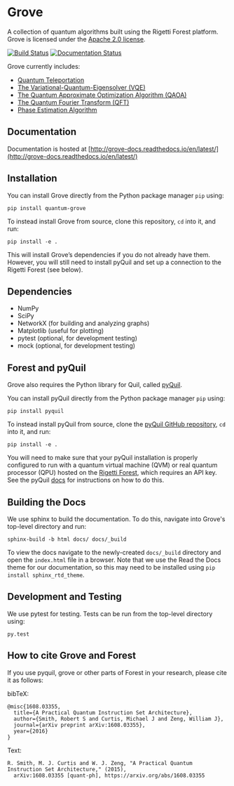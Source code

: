 Grove
=====

A collection of quantum algorithms built using the Rigetti Forest platform.
Grove is licensed under the [Apache 2.0 license](https://github.com/rigetticomputing/grove/blob/master/LICENSE).

[![Build Status](https://semaphoreci.com/api/v1/projects/af487aa0-bd6d-4b43-9610-9c8f3c3d787d/1123354/badge.svg)](https://semaphoreci.com/rigetti/grove) 
[![Documentation Status](https://readthedocs.org/projects/grove-docs/badge/?version=latest)](http://grove-docs.readthedocs.io/en/latest/?badge=latest)

Grove currently includes:

* [Quantum Teleportation](http://grove-docs.readthedocs.io/en/latest/teleportation.html)
* [The Variational-Quantum-Eigensolver (VQE)](http://grove-docs.readthedocs.io/en/latest/vqe.html)
* [The Quantum Approximate Optimization Algorithm (QAOA)](http://grove-docs.readthedocs.io/en/latest/qaoa.html)
* [The Quantum Fourier Transform (QFT)](http://grove-docs.readthedocs.io/en/latest/qft.html)
* [Phase Estimation Algorithm](http://grove-docs.readthedocs.io/en/latest/phaseestimation.html)

Documentation
-------------

Documentation is hosted at [http://grove-docs.readthedocs.io/en/latest/](http://grove-docs.readthedocs.io/en/latest/)

Installation
------------

You can install Grove directly from the Python package manager `pip` using:
```
pip install quantum-grove
```

To instead install Grove from source, clone this repository, `cd` into it, and run:
```
pip install -e .
```

This will install Grove’s dependencies if you do not already have them.
However, you will still need to install pyQuil and set up a connection to
the Rigetti Forest (see below).

Dependencies
------------

* NumPy
* SciPy
* NetworkX (for building and analyzing graphs)
* Matplotlib (useful for plotting)
* pytest (optional, for development testing)
* mock (optional, for development testing)

Forest and pyQuil
-----------------

Grove also requires the Python library for Quil, called
[pyQuil](http://pyquil.readthedocs.io/en/latest/index.html).

You can install pyQuil directly from the Python package manager `pip` using:
```
pip install pyquil
```

To instead install pyQuil from source, clone the
[pyQuil GitHub repository](https://github.com/rigetticomputing/pyquil),
`cd` into it, and run:
```
pip install -e .
```

You will need to make sure that your pyQuil installation is properly
configured to run with a quantum virtual machine (QVM) or real quantum processor
(QPU) hosted on the  [Rigetti Forest](forest.rigetti.com), which requires an API key.
See the pyQuil [docs](http://pyquil.readthedocs.io/en/latest/index.html) for
instructions on how to do this.

Building the Docs
-----------------

We use sphinx to build the documentation. To do this, navigate into Grove's top-level directory and run:

```
sphinx-build -b html docs/ docs/_build
```

To view the docs navigate to the newly-created `docs/_build` directory and open
the `index.html` file in a browser. Note that we use the Read the Docs theme for
our documentation, so this may need to be installed using `pip install sphinx_rtd_theme`.

Development and Testing
-----------------------

We use pytest for testing. Tests can be run from the top-level directory using:
```
py.test
```


## How to cite Grove and Forest

If you use pyquil, grove or other parts of Forest in your research, please cite it as follows:

bibTeX:
```
@misc{1608.03355,
  title={A Practical Quantum Instruction Set Architecture},
  author={Smith, Robert S and Curtis, Michael J and Zeng, William J},
  journal={arXiv preprint arXiv:1608.03355},
  year={2016}
}
```

Text:
```
R. Smith, M. J. Curtis and W. J. Zeng, "A Practical Quantum Instruction Set Architecture," (2015), 
  arXiv:1608.03355 [quant-ph], https://arxiv.org/abs/1608.03355
```
